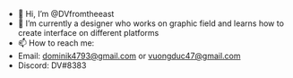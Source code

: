- 👋 Hi, I’m @DVfromtheeast
- 🌱 I’m currently a designer who works on graphic field and learns how to create interface on different platforms
- 📫 How to reach me: 
- Email: dominik4793@gmail.com  or  vuongduc47@gmail.com
- Discord: DV#8383

<!---
DVfromtheeast/DVfromtheeast is a ✨ special ✨ repository because its `README.md` (this file) appears on your GitHub profile.
You can click the Preview link to take a look at your changes.
--->
